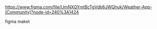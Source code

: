 https://www.figma.com/file/UmNXQYmtBcTgVdb6JWQhuk/Weather-App-(Community)?node-id=240%3A1424

figma maket
